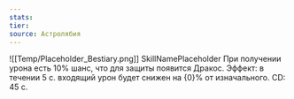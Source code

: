 ```yaml
---
stats: 
tier: 
source: Астролябия
---
```

![[Temp/Placeholder_Bestiary.png]]
SkillNamePlaceholder
При получении урона есть 10% шанс, что для защиты появится Дракос. Эффект: в течении 5 с. входящий урон будет снижен на {0}% от изначального. CD: 45 с.
